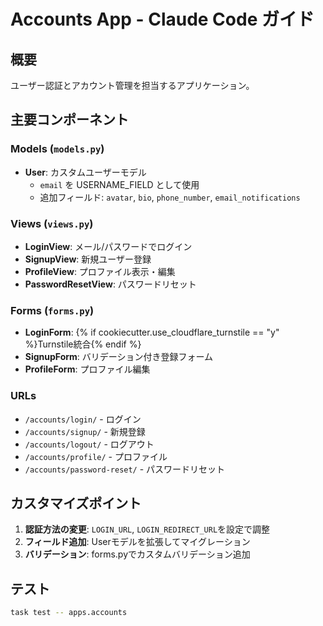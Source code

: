# Accounts App - Claude Code ガイド

## 概要
ユーザー認証とアカウント管理を担当するアプリケーション。

## 主要コンポーネント

### Models (`models.py`)
- **User**: カスタムユーザーモデル
  - `email` を USERNAME_FIELD として使用
  - 追加フィールド: `avatar`, `bio`, `phone_number`, `email_notifications`

### Views (`views.py`)
- **LoginView**: メール/パスワードでログイン
- **SignupView**: 新規ユーザー登録
- **ProfileView**: プロファイル表示・編集
- **PasswordResetView**: パスワードリセット

### Forms (`forms.py`)
- **LoginForm**: {% if cookiecutter.use_cloudflare_turnstile == "y" %}Turnstile統合{% endif %}
- **SignupForm**: バリデーション付き登録フォーム
- **ProfileForm**: プロファイル編集

### URLs
- `/accounts/login/` - ログイン
- `/accounts/signup/` - 新規登録
- `/accounts/logout/` - ログアウト
- `/accounts/profile/` - プロファイル
- `/accounts/password-reset/` - パスワードリセット

## カスタマイズポイント
1. **認証方法の変更**: `LOGIN_URL`, `LOGIN_REDIRECT_URL`を設定で調整
2. **フィールド追加**: Userモデルを拡張してマイグレーション
3. **バリデーション**: forms.pyでカスタムバリデーション追加

## テスト
```bash
task test -- apps.accounts
```